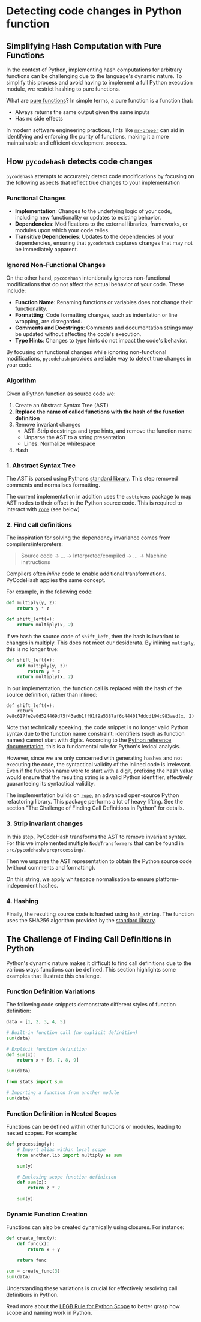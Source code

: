 # Detecting code changes in Python function

## Simplifying Hash Computation with Pure Functions

In the context of Python, implementing hash computations for arbitrary 
functions can be challenging due to the language's dynamic nature. To 
simplify this process and avoid having to implement a full Python 
execution module, we restrict hashing to pure functions.

What are [pure functions]? In simple terms, a pure function is a function 
that:

* Always returns the same output given the same inputs
* Has no side effects

In modern software engineering practices, lints like [`mr-proper`] can aid 
in identifying and enforcing the purity of functions, making it a more 
maintainable and efficient development process.

## How `pycodehash` detects code changes

`pycodehash` attempts to accurately detect code modifications by focusing on the 
following aspects that reflect true changes to your implementation

### Functional Changes

* **Implementation**: Changes to the underlying logic of your code, 
including new functionality or updates to existing behavior.
* **Dependencies**: Modifications to the external libraries, frameworks, 
or modules upon which your code relies.
* **Transitive Dependencies**: Updates to the dependencies of your 
dependencies, ensuring that `pycodehash` captures changes that may not be 
immediately apparent.

### Ignored Non-Functional Changes

On the other hand, `pycodehash` intentionally ignores non-functional 
modifications that do not affect the actual behavior of your code. These 
include:

* **Function Name**: Renaming functions or variables does not change their 
functionality.
* **Formatting**: Code formatting changes, such as indentation or line 
wrapping, are disregarded.
* **Comments and Docstrings**: Comments and documentation strings may be 
updated without affecting the code's execution.
* **Type Hints**: Changes to type hints do not impact the code's behavior.

By focusing on functional changes while ignoring non-functional 
modifications, `pycodehash` provides a reliable way to detect true changes 
in your code.

### Algorithm

Given a Python function as source code we:

1. Create an Abstract Syntax Tree (AST)
2. **Replace the name of called functions with the hash of the function definition**
3. Remove invariant changes 
   - AST: Strip docstrings and type hints, and remove the function name
   - Unparse the AST to a string presentation
   - Lines: Normalize whitespace
4. Hash

### 1. Abstract Syntax Tree

The AST is parsed using Pythons [standard library](https://docs.python.org/3/library/ast.html).
This step removed comments and normalises formatting.

The current implementation in addition uses the `asttokens` package to map AST nodes to their offset in the Python source code.
This is required to interact with [`rope`] (see below)

### 2. Find call definitions

The inspiration for solving the dependency invariance comes from compilers/interpreters:

> Source code -> ... -> Interpreted/compiled -> ... -> Machine instructions 

Compilers often _inline_ code to enable additional transformations.
PyCodeHash applies the same concept.

For example, in the following code:

```python
def multiply(y, z):
    return y * z

def shift_left(x):
    return multiply(x, 2)
```

If we hash the source code of `shift_left`, then the hash is invariant to changes in multiply. This does not meet our desiderata.
By inlining `multiply`, this is no longer true:

```python
def shift_left(x):
    def multiply(y, z):
        return y * z
    return multiply(x, 2)
```

In our implementation, the function call is replaced with the hash of the source definition, rather than inlined:

```text
def shift_left(x):
    return 9e8c617fe2e0d524469d75f43edb1ff91f9a5387af6c444017ddcd194c983aed(x, 2) 
```

Note that technically speaking, the code snippet is no longer valid Python 
syntax due to the function name constraint: identifiers (such as function 
names) cannot start with digits. According to the [Python reference 
documentation](https://docs.python.org/3/reference/lexical_analysis.html#identifiers), this is a fundamental rule for Python's lexical analysis.

However, since we are only concerned with generating hashes and not 
executing the code, the syntactical validity of the inlined code is 
irrelevant. Even if the function name were to start with a digit, 
prefixing the hash value would ensure that the resulting string is a valid 
Python identifier, effectively guaranteeing its syntactical validity.

The implementation builds on [`rope`], an advanced open-source Python refactoring library.
This package performs a lot of heavy lifting. 
See the section "The Challenge of Finding Call Definitions in Python" for details.

### 3. Strip invariant changes

In this step, PyCodeHash transforms the AST to remove invariant syntax.
For this we implemented multiple `NodeTransformers` that can be found in `src/pycodehash/preprocessing/`.

Then we unparse the AST representation to obtain the Python source code (without comments and formatting).

On this string, we apply whitespace normalisation to ensure platform-independent hashes.

### 4. Hashing

Finally, the resulting source code is hashed using `hash_string`.
The function uses the SHA256 algorithm provided by the [standard library](https://docs.python.org/3/library/hashlib.html).

## The Challenge of Finding Call Definitions in Python

Python's dynamic nature makes it difficult to find call definitions due to 
the various ways functions can be defined. This section highlights some 
examples that illustrate this challenge.

### Function Definition Variations

The following code snippets demonstrate different styles of function 
definition:
```python
data = [1, 2, 3, 4, 5]

# Built-in function call (no explicit definition)
sum(data)

# Explicit function definition
def sum(x):
    return x + [6, 7, 8, 9]

sum(data)

from stats import sum

# Importing a function from another module
sum(data)
```

### Function Definition in Nested Scopes

Functions can be defined within other functions or modules, leading to 
nested scopes. For example:

```python
def processing(y):
    # Import alias within local scope
    from another.lib import multiply as sum

    sum(y)

    # Enclosing scope function definition
    def sum(z):
        return z * 2

    sum(y)
```

### Dynamic Function Creation

Functions can also be created dynamically using closures. For instance:
```python
def create_func(y):
    def func(x):
        return x + y

    return func

sum = create_func(3)
sum(data)
```

Understanding these variations is crucial for effectively resolving call 
definitions in Python.

Read more about the [LEGB Rule for Python Scope] to better grasp how scope and naming work in Python.

[pure functions]: https://en.wikipedia.org/wiki/Pure_function
[`mr-proper`]: https://github.com/best-doctor/mr_proper
[`rope`]: https://github.com/python-rope/rope
[LEGB Rule for Python Scope]: https://realpython.com/python-scope-legb-rule/#using-the-legb-rule-for-python-scope